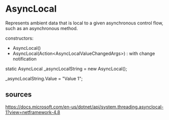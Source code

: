 # AsyncLocal<T>
Represents ambient data that is local to a given asynchronous control flow, such as an asynchronous method.

constructors:
- AsyncLocal<T>()
- AsyncLocal<T>(Action<AsyncLocalValueChangedArgs<T>>) : with change notification


static AsyncLocal<string> _asyncLocalString = new AsyncLocal<string>();

_asyncLocalString.Value = "Value 1";


## sources
https://docs.microsoft.com/en-us/dotnet/api/system.threading.asynclocal-1?view=netframework-4.8

